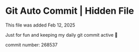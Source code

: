 # Git Auto Commit | Hidden File

This file was added Feb 12, 2025

Just for fun and keeping my daily git commit active 🤪

commit number: 268537
